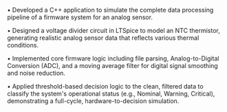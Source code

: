 • Developed a C++ application to simulate the complete data processing pipeline of a firmware system for an analog sensor.

• Designed a voltage divider circuit in LTSpice to model an NTC thermistor, generating realistic analog sensor data that reflects various thermal conditions.

• Implemented core firmware logic including file parsing, Analog-to-Digital Conversion (ADC), and a moving average filter for digital signal smoothing and noise reduction.

• Applied threshold-based decision logic to the clean, filtered data to classify the system's operational status (e.g., Nominal, Warning, Critical), demonstrating a full-cycle, hardware-to-decision simulation.
